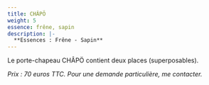 ```yaml
---
title: CHÂPÖ
weight: 5
essence: frêne, sapin
description: |-
  **Essences : Frêne - Sapin**
---
```


Le porte-chapeau CHÂPÖ contient deux places (superposables).

*Prix : 70 euros TTC.*
*Pour une demande particulière, me contacter.*
